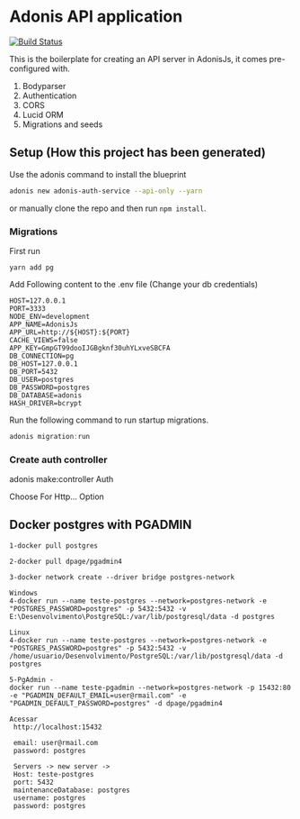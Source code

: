 # Adonis API application

[![Build Status](https://travis-ci.org/luizimcpi/adonis-auth-service.svg?branch=master)](https://travis-ci.org/luizimcpi/adonis-auth-service)

This is the boilerplate for creating an API server in AdonisJs, it comes pre-configured with.

1. Bodyparser
2. Authentication
3. CORS
4. Lucid ORM
5. Migrations and seeds

## Setup (How this project has been generated)

Use the adonis command to install the blueprint

```bash
adonis new adonis-auth-service --api-only --yarn
```

or manually clone the repo and then run `npm install`.


### Migrations
First run

```
yarn add pg
```

Add Following content to the .env file (Change your db credentials)
```
HOST=127.0.0.1
PORT=3333
NODE_ENV=development
APP_NAME=AdonisJs
APP_URL=http://${HOST}:${PORT}
CACHE_VIEWS=false
APP_KEY=GmpGT99dooIJGBgknf30uhYLxveSBCFA
DB_CONNECTION=pg
DB_HOST=127.0.0.1
DB_PORT=5432
DB_USER=postgres
DB_PASSWORD=postgres
DB_DATABASE=adonis
HASH_DRIVER=bcrypt
```

Run the following command to run startup migrations.

```js
adonis migration:run
```
### Create auth controller
adonis make:controller Auth

Choose For Http... Option

## Docker postgres with PGADMIN
```
1-docker pull postgres

2-docker pull dpage/pgadmin4

3-docker network create --driver bridge postgres-network

Windows
4-docker run --name teste-postgres --network=postgres-network -e "POSTGRES_PASSWORD=postgres" -p 5432:5432 -v E:\Desenvolvimento\PostgreSQL:/var/lib/postgresql/data -d postgres

Linux
4-docker run --name teste-postgres --network=postgres-network -e "POSTGRES_PASSWORD=postgres" -p 5432:5432 -v /home/usuario/Desenvolvimento/PostgreSQL:/var/lib/postgresql/data -d postgres

5-PgAdmin - 
docker run --name teste-pgadmin --network=postgres-network -p 15432:80 -e "PGADMIN_DEFAULT_EMAIL=user@rmail.com" -e "PGADMIN_DEFAULT_PASSWORD=postgres" -d dpage/pgadmin4

Acessar 
 http://localhost:15432

 email: user@rmail.com
 password: postgres

 Servers -> new server -> 
 Host: teste-postgres
 port: 5432
 maintenanceDatabase: postgres
 username: postgres
 password: postgres
 ```